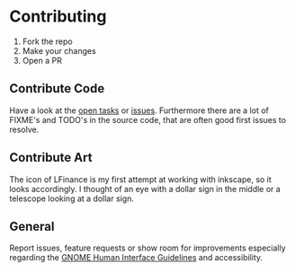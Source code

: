 # Contributing

1. Fork the repo
2. Make your changes
3. Open a PR

## Contribute Code

Have a look at the [open tasks](https://github.com/JCWasmx86/LFinance/projects/1) or [issues](https://github.com/JCWasmx86/LFinance/issues).
Furthermore there are a lot of FIXME's and TODO's in the source code, that are often good first issues to resolve.

## Contribute Art

The icon of LFinance is my first attempt at working with inkscape, so it looks accordingly. I thought of an eye with a dollar sign in the middle or a telescope looking at a dollar sign.

## General

Report issues, feature requests or show room for improvements especially regarding the [GNOME Human Interface Guidelines](https://developer.gnome.org/hig/) and accessibility.
